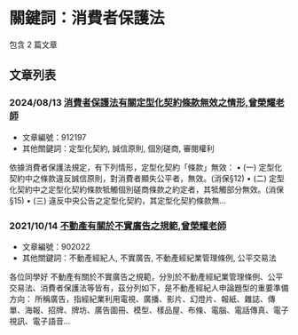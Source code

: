 # 關鍵詞：消費者保護法

包含 2 篇文章

## 文章列表

### 2024/08/13 [消費者保護法有關定型化契約條款無效之情形,曾榮耀老師](../../articles/912197_%E6%B6%88%E8%B2%BB%E8%80%85%E4%BF%9D%E8%AD%B7%E6%B3%95%E6%9C%89%E9%97%9C%E5%AE%9A%E5%9E%8B%E5%8C%96%E5%A5%91%E7%B4%84%E6%A2%9D%E6%AC%BE%E7%84%A1%E6%95%88%E4%B9%8B%E6%83%85%E5%BD%A2%2C%E6%9B%BE%E6%A6%AE%E8%80%80%E8%80%81%E5%B8%AB.md)
- 文章編號：912197
- 其他關鍵詞：定型化契約, 誠信原則, 個別磋商, 審閱權利

依據消費者保護法規定，有下列情形，定型化契約「條款」無效： • (一) 定型化契約中之條款違反誠信原則，對消費者顯失公平者，無效。(消保§12) • (二) 定型化契約中之定型化契約條款牴觸個別磋商條款之約定者，其牴觸部分無效。(消保§15) • (三) 違反中央公告之定型化契約，其定型化契約條款無...

### 2021/10/14 [不動產有關於不實廣告之規範,曾榮耀老師](../../articles/902022_%E4%B8%8D%E5%8B%95%E7%94%A2%E6%9C%89%E9%97%9C%E6%96%BC%E4%B8%8D%E5%AF%A6%E5%BB%A3%E5%91%8A%E4%B9%8B%E8%A6%8F%E7%AF%84%2C%E6%9B%BE%E6%A6%AE%E8%80%80%E8%80%81%E5%B8%AB.md)
- 文章編號：902022
- 其他關鍵詞：不動產經紀人, 不實廣告, 不動產經紀業管理條例, 公平交易法

各位同學好 不動產有關於不實廣告之規範，分別於不動產經紀業管理條例、公平交易法、消費者保護法等皆有，茲分列如下，是不動產經紀人申論題型的重要準備方向： 所稱廣告，指經紀業利用電視、廣播、影片、幻燈片、報紙、雜誌、傳單、海報、招牌、牌坊、廣告圖冊、模型、樣品屋、布條、電腦、電話傳真、電子視訊、電子語音...
